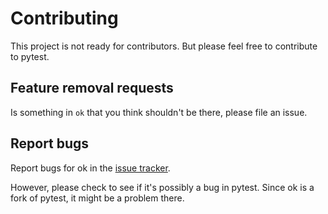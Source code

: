 # Contributing

This project is not ready for contributors. 
But please feel free to contribute to pytest.


## Feature removal requests

Is something in `ok` that you think shouldn't be there, please file an issue.


## Report bugs

Report bugs for ok in the [issue tracker](https://github.com/okken/ok/issues).

However, please check to see if it's possibly a bug in pytest. 
Since ok is a fork of pytest, it might be a problem there. 
